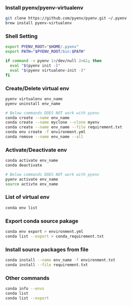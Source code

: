 ### Install pyenv/pyenv-virtualenv
```bash
git clone https://github.com/pyenv/pyenv.git ~/.pyenv
brew install pyenv-virtualenv
```

### Shell Setting
```bash
export PYENV_ROOT="$HOME/.pyenv"
export PATH="$PYENV_ROOT/bin:$PATH"

if command -v pyenv 1>/dev/null 2>&1; then
  eval "$(pyenv init -)"
  eval "$(pyenv virtualenv-init -)"
fi
```

### Create/Delete virtual env
```bash
pyenv virtualenv env_name
pyenv uninstall env_name

# Below commands DOES NOT work with pyenv
conda create --name env_name
conda create --name myclone --clone myenv
conda create --name env_name --file requirement.txt
conda env create -f environment.yml
conda remove --name env_name --all
```

### Activate/Deactivate env
```bash
conda activate env_name
conda deactivate

# Below commands DOES NOT work with pyenv
pyenv activate env_name
source activte env_name
```

### List of virtual env
```bash
conda env list
```

### Export conda source pakage
```bash
conda env export > environment.yml
conda list --export > conda_requirement.txt
```

### Install source packages from file
```bash
conda install --name env_name -f environment.txt
conda install --file requirement.txt
```

### Other commands
```bash
conda info --envs
conda list
conda list --export
```

